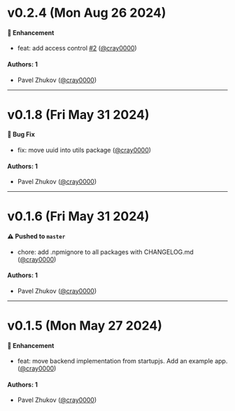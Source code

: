 # v0.2.4 (Mon Aug 26 2024)

#### 🚀 Enhancement

- feat: add access control [#2](https://github.com/startupjs/teamplay/pull/2) ([@cray0000](https://github.com/cray0000))

#### Authors: 1

- Pavel Zhukov ([@cray0000](https://github.com/cray0000))

---

# v0.1.8 (Fri May 31 2024)

#### 🐛 Bug Fix

- fix: move uuid into utils package ([@cray0000](https://github.com/cray0000))

#### Authors: 1

- Pavel Zhukov ([@cray0000](https://github.com/cray0000))

---

# v0.1.6 (Fri May 31 2024)

#### ⚠️ Pushed to `master`

- chore: add .npmignore to all packages with CHANGELOG.md ([@cray0000](https://github.com/cray0000))

#### Authors: 1

- Pavel Zhukov ([@cray0000](https://github.com/cray0000))

---

# v0.1.5 (Mon May 27 2024)

#### 🚀 Enhancement

- feat: move backend implementation from startupjs. Add an example app. ([@cray0000](https://github.com/cray0000))

#### Authors: 1

- Pavel Zhukov ([@cray0000](https://github.com/cray0000))
